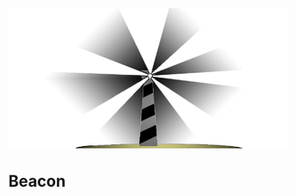 ![beacon image](https://github.com/Nethanzel/Beacon/blob/master/src/public/img/beacomlg.b47dabd0.png)
# Beacon
